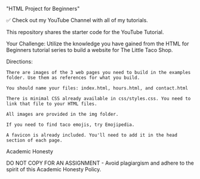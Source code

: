 "HTML Project for Beginners"

✅ Check out my YouTube Channel with all of my tutorials.

This repository shares the starter code for the YouTube Tutorial.

Your Challenge: Utilize the knowledge you have gained from the HTML for Beginners tutorial series to build a website for The Little Taco Shop.

Directions:

    There are images of the 3 web pages you need to build in the examples folder. Use them as references for what you build.

    You should name your files: index.html, hours.html, and contact.html

    There is minimal CSS already available in css/styles.css. You need to link that file to your HTML files.

    All images are provided in the img folder.

    If you need to find taco emojis, try Emojipedia.

    A favicon is already included. You'll need to add it in the head section of each page.

Academic Honesty

DO NOT COPY FOR AN ASSIGNMENT - Avoid plagiargism and adhere to the spirit of this Academic Honesty Policy.